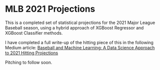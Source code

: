 # MLB 2021 Projections

This is a completed set of statistical projections for the 2021 Major League Baseball season, using a hybrid approach of XGBoost Regressor and XGBoost Classifier methods. 

I have completed a full write-up of the hitting piece of this in the following Medium article: [Baseball and Machine Learning: A Data Science Approach to 2021 Hitting Projections](https://johnpette.medium.com/baseball-and-machine-learning-a-data-science-approach-to-2021-hitting-projections-4d6eeed01ede)

Pitching to follow soon.
